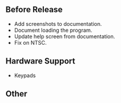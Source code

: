 ## Before Release

- Add screenshots to documentation.
- Document loading the program. 
- Update help screen from documentation.
- Fix on NTSC.

## Hardware Support

- Keypads

## Other
